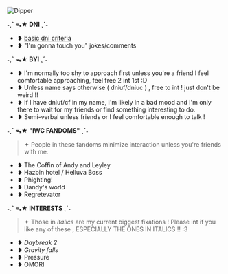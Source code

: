 ![Dipper](https://i.pinimg.com/originals/7d/d0/18/7dd0181644a0bffb46d8eab5229ce978.gif)

**˗ˏˋ ᯓ★ DNI ˎˊ˗**
- ❥ [basic dni criteria](https://basic-dni.crd.co/) 
- ❥ "I'm gonna touch you" jokes/comments 

**˗ˏˋ ᯓ★ BYI ˎˊ˗**

- ❥ I'm normally too shy to approach first unless you're a friend I feel comfortable approaching, feel free 2 int 1st :D
- ❥ Unless name says otherwise ( dniuf/dniuc ) , free to int ! just don't be weird !!
- ❥ If I have dniuf/cf in my name, I'm likely in a bad mood and I'm only there to wait for my friends or find something interesting to do.
- ❥ Semi-verbal unless friends or I feel comfortable enough to talk !

**˗ˏˋ ᯓ★ "IWC FANDOMS" ˎˊ˗**
> ✦ People in these fandoms minimize interaction unless you're friends with me.
- ❥ The Coffin of Andy and Leyley
- ❥ Hazbin hotel / Helluva Boss
- ❥ Phighting!
- ❥ Dandy's world
- ❥ Regretevator

**˗ˏˋ ᯓ★ INTERESTS ˎˊ˗**
> ✦ Those in *italics* are my current biggest fixations ! Please int if you like any of these , ESPECIALLY THE ONES IN ITALICS !! :3
- ❥ *Daybreak 2*
- ❥ *Gravity falls*
- ❥ Pressure
- ❥ OMORI
<!---
sealiiee/sealiiee is a ✨ special ✨ repository because its `README.md` (this file) appears on your GitHub profile.
You can click the Preview link to take a look at your changes.
--->
